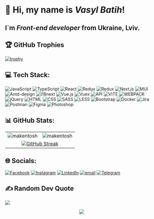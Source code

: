 <!-- ![Visitor Count](https://profile-counter.glitch.me/makentosh/count.svg)-->
<!-- ![Profile views](https://komarev.com/ghpvc/?username=makentosh) -->

<h1 >👋 Hi, my name is <i>Vasyl Batih</i>!</h1>
<h2>I`m <i>Front-end developer</i> from Ukraine, Lviv.</h2>

## 🏆 GitHub Trophies

[![trophy](https://github-profile-trophy.vercel.app/?username=makentosh)](https://github.com/makentosh/github-profile-trophy)

## 💻 Tech Stack:
![JavaScript](https://img.shields.io/badge/-JavaScript-090909?style=for-the-badge&logo=JavaScript)
![TypeScript](https://img.shields.io/badge/-TypeScript-090909?style=for-the-badge&logo=TypeScript)
![React](https://img.shields.io/badge/-React-090909?style=for-the-badge&logo=React)
![Redux](https://img.shields.io/badge/-Redux-090909?style=for-the-badge&logo=Redux)
![Redux](https://img.shields.io/badge/-Redux_toolkit-090909?style=for-the-badge&logo=Redux)
![Next.js](https://img.shields.io/badge/-next.js-090909?style=for-the-badge&logo=nextdotjs)
![MUI](https://img.shields.io/badge/-MUI-090909?style=for-the-badge&logo=MUI)
![Antd-design](https://img.shields.io/badge/-AntDesign-090909?style=for-the-badge&logo=antdesign)
![i18next](https://img.shields.io/badge/-i18next-090909?style=for-the-badge&logo=i18next)
![Vue.js](https://img.shields.io/badge/-Vue-090909?style=for-the-badge&logo=Vue.js)
![Vuex](https://img.shields.io/badge/-Vuex-090909?style=for-the-badge&logo=Vue.js)
![API](https://img.shields.io/badge/-REST&#032;API-090909?style=for-the-badge)
![VITE](https://img.shields.io/badge/-VITE-090909?style=for-the-badge&logo=VITE)
![WEBPACK](https://img.shields.io/badge/-WEBPACK-090909?style=for-the-badge&logo=WEBPACK)
![jQuery](https://img.shields.io/badge/-jQuery-090909?style=for-the-badge&logo=jQuery)
![HTML](https://img.shields.io/badge/-HTML-090909?style=for-the-badge&logo=html5)
![CSS](https://img.shields.io/badge/-CSS-090909?style=for-the-badge&logo=css3)
![SASS](https://img.shields.io/badge/-SASS/SCSS-090909?style=for-the-badge&logo=sass)
![LESS](https://img.shields.io/badge/-LESS-090909?style=for-the-badge&logo=less)
![Bootstrap](https://img.shields.io/badge/-Bootstrap-090909?style=for-the-badge&logo=Bootstrap)
![Docker](https://img.shields.io/badge/-docker-090909?style=for-the-badge&logo=docker)
![Jira](https://img.shields.io/badge/-JIRA-090909?style=for-the-badge&logo=jira)
![Postman](https://img.shields.io/badge/-POSTMAN-090909?style=for-the-badge&logo=postman)
![Figma](https://img.shields.io/badge/-Figma-090909?style=for-the-badge&logo=Figma)
![Photoshop](https://img.shields.io/badge/-photoshop-090909?style=for-the-badge&logo=adobe-photoshop)

## 📊 GitHub Stats:
<table>
  <tr>
    <td>
      <img src="https://readme-stats.clckblog.space/api/top-langs?username=makentosh&show_icons=true&locale=en&layout=compact&hide_border=true" alt="makentosh" />
    </td>
    <td>
      <img src="https://readme-stats.clckblog.space/api?username=makentosh&show_icons=true&locale=en&include_all_commits=true&count_private=true&hide_border=true" alt="makentosh" />
    </td>
  </tr>
  <tr>
    <td colspan="2" align="center">
      <a href="https://git.io/streak-stats">
        <img src="https://streak-stats.demolab.com/?user=makentosh&&hide_border=true&background=F6F8FA" alt="GitHub Streak">
      </a>
    </td>
  </tr>
</table>

## 🌐 Socials:
[![Facebook](https://img.shields.io/badge/Facebook-%231877F2.svg?logo=Facebook&logoColor=white)](https://facebook.com/BatigVasyl)
[![Instagram](https://img.shields.io/badge/Instagram-%23E4405F.svg?logo=Instagram&logoColor=white)](https://instagram.com/vasylbatig)
[![LinkedIn](https://img.shields.io/badge/LinkedIn-%230077B5.svg?logo=Linkedin&logoColor=white)](https://linkedin.com/in/vasyl-batih-828268159)
[![email](https://img.shields.io/badge/Email-D14836?logo=gmail&logoColor=white)](mailto:ziki_007@ukr.net) 
[![Telegram](https://img.shields.io/badge/Telegram-2CA5E0?logo=telegram&logoColor=white)](https://t.me/VasylBatih)


## ✍️ Random Dev Quote
![](https://quotes-github-readme.vercel.app/api?type=horizontal&theme=light)

<p align="center">
  <a href="https://u8views.com/github/Makentosh">
    <img src="https://u8views.com/api/v1/github/profiles/35669171/views/day-week-month-total-count.svg">
  </a>
</p>
